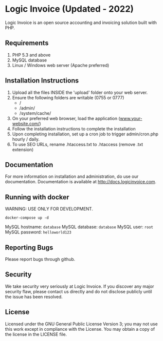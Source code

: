 # Logic Invoice (Updated - 2022)

Logic Invoice is an open source accounting and invoicing solution built with PHP.

## Requirements

1. PHP 5.3 and above
2. MySQL database
3. Linux / Windows web server (Apache preferred)


## Installation Instructions

1. Upload all the files INSIDE the 'upload' folder onto your web server.
2. Ensure the following folders are writable (0755 or 0777)
   - /
   - /admin/
   - /system/cache/
3. On your preferred web browser, load the application (www.your-website.com/)
4. Follow the installation instructions to complete the installation
5. Upon completing installation, set up a cron job to trigger admin/cron.php hourly / daily.
6. To use SEO URLs, rename .htaccess.txt to .htaccess (remove .txt extension)

## Documentation

For more information on installation and administration, do use our documentation. Documentation is available at http://docs.logicinvoice.com.

## Running with docker

WARNING: USE ONLY FOR DEVELOPMENT.
```
docker-compose up -d
```

MySQL hostname: `database`
MySQL database: `database`
MySQL user:     `root`
MySQL password: `helloworld123`

## Reporting Bugs

Please report bugs through github.

## Security

We take security very seriously at Logic Invoice. If you discover any major security flaw, please contact us directly and do not disclose publicly until the issue has been resolved.

## License

Licensed under the GNU General Public License Version 3; you may not use this work except in compliance with the License. You may obtain a copy of the license in the LICENSE file.
